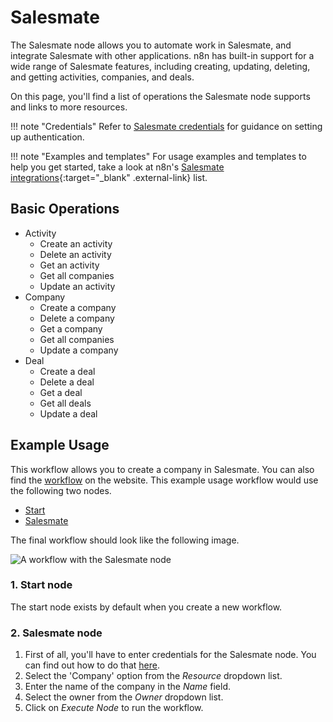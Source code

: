 # Salesmate

The Salesmate node allows you to automate work in Salesmate, and integrate Salesmate with other applications. n8n has built-in support for a wide range of Salesmate features, including creating, updating, deleting, and getting activities, companies, and deals. 

On this page, you'll find a list of operations the Salesmate node supports and links to more resources.

!!! note "Credentials"
    Refer to [Salesmate credentials](https://docs.n8n.io/integrations/builtin/credentials/salesmate/) for guidance on setting up authentication. 

!!! note "Examples and templates"
    For usage examples and templates to help you get started, take a look at n8n's [Salesmate integrations](https://n8n.io/integrations/salesmate/){:target="_blank" .external-link} list.


## Basic Operations

* Activity
    * Create an activity
    * Delete an activity
    * Get an activity
    * Get all companies
    * Update an activity
* Company
    * Create a company
    * Delete a company
    * Get a company
    * Get all companies
    * Update a company
* Deal
    * Create a deal
    * Delete a deal
    * Get a deal
    * Get all deals
    * Update a deal

## Example Usage

This workflow allows you to create a company in Salesmate. You can also find the [workflow](https://n8n.io/workflows/500) on the website. This example usage workflow would use the following two nodes.
- [Start](/integrations/builtin/core-nodes/n8n-nodes-base.start/)
- [Salesmate]()

The final workflow should look like the following image.

![A workflow with the Salesmate node](/_images/integrations/builtin/app-nodes/salesmate/workflow.png)

### 1. Start node

The start node exists by default when you create a new workflow.

### 2. Salesmate node

1. First of all, you'll have to enter credentials for the Salesmate node. You can find out how to do that [here](/integrations/builtin/credentials/salesmate/).
2. Select the 'Company' option from the *Resource* dropdown list.
3. Enter the name of the company in the *Name* field.
4. Select the owner from the *Owner* dropdown list.
5. Click on *Execute Node* to run the workflow.
